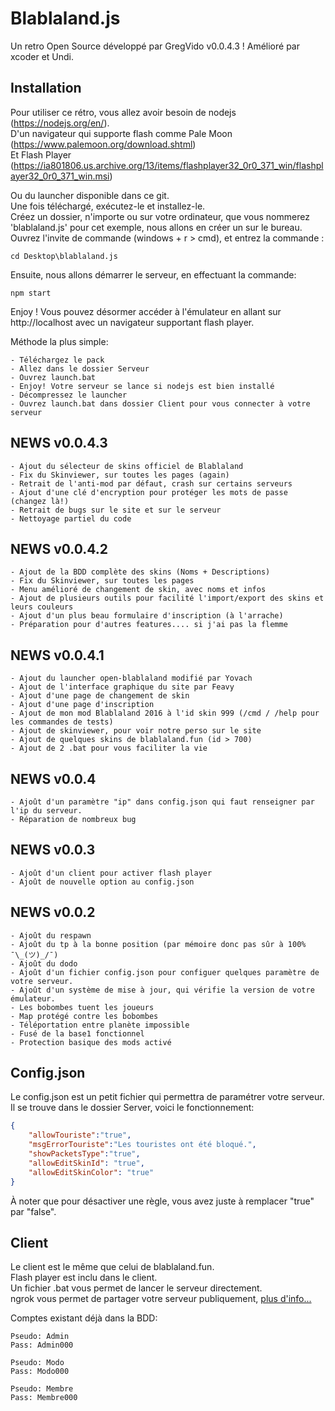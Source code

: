 # Blablaland.js

Un retro Open Source développé par GregVido v0.0.4.3 !
Amélioré par xcoder et Undi.

## Installation


Pour utiliser ce rétro, vous allez avoir besoin de nodejs (https://nodejs.org/en/).  
D'un navigateur qui supporte flash comme Pale Moon (https://www.palemoon.org/download.shtml)  
Et Flash Player (https://ia801806.us.archive.org/13/items/flashplayer32_0r0_371_win/flashplayer32_0r0_371_win.msi)  

Ou du launcher disponible dans ce git.  
Une fois téléchargé, exécutez-le et installez-le.  
Créez un dossier, n'importe ou sur votre ordinateur, que vous nommerez 'blablaland.js' pour cet exemple, nous allons en créer un sur le bureau.  
Ouvrez l'invite de commande (windows + r > cmd), et entrez la commande :  
```
cd Desktop\blablaland.js
```
Ensuite, nous allons démarrer le serveur, en effectuant la commande:
```
npm start
```
Enjoy ! Vous pouvez désormer accéder à l'émulateur en allant sur http://localhost avec un navigateur supportant flash player.

Méthode la plus simple:

	- Téléchargez le pack
	- Allez dans le dossier Serveur
	- Ouvrez launch.bat
	- Enjoy! Votre serveur se lance si nodejs est bien installé
	- Décompressez le launcher
	- Ouvrez launch.bat dans dossier Client pour vous connecter à votre serveur

## NEWS v0.0.4.3

	- Ajout du sélecteur de skins officiel de Blablaland
	- Fix du Skinviewer, sur toutes les pages (again)
	- Retrait de l'anti-mod par défaut, crash sur certains serveurs
	- Ajout d'une clé d'encryption pour protéger les mots de passe (changez là!)
	- Retrait de bugs sur le site et sur le serveur
	- Nettoyage partiel du code

## NEWS v0.0.4.2

	- Ajout de la BDD complète des skins (Noms + Descriptions)
	- Fix du Skinviewer, sur toutes les pages
	- Menu amélioré de changement de skin, avec noms et infos
	- Ajout de plusieurs outils pour facilité l'import/export des skins et leurs couleurs
	- Ajout d'un plus beau formulaire d'inscription (à l'arrache)
	- Préparation pour d'autres features.... si j'ai pas la flemme
	
## NEWS v0.0.4.1

	- Ajout du launcher open-blablaland modifié par Yovach
	- Ajout de l'interface graphique du site par Feavy
	- Ajout d'une page de changement de skin
	- Ajout d'une page d'inscription
	- Ajout de mon mod Blablaland 2016 à l'id skin 999 (/cmd / /help pour les commandes de tests)
	- Ajout de skinviewer, pour voir notre perso sur le site
	- Ajout de quelques skins de blablaland.fun (id > 700)
	- Ajout de 2 .bat pour vous faciliter la vie

## NEWS v0.0.4

    - Ajoût d'un paramètre "ip" dans config.json qui faut renseigner par l'ip du serveur.
    - Réparation de nombreux bug

## NEWS v0.0.3

    - Ajoût d'un client pour activer flash player
    - Ajoût de nouvelle option au config.json

## NEWS v0.0.2

    - Ajoût du respawn
    - Ajoût du tp à la bonne position (par mémoire donc pas sûr à 100% ¯\_(ツ)_/¯)
    - Ajoût du dodo
    - Ajoût d'un fichier config.json pour configuer quelques paramètre de votre serveur.
    - Ajoût d'un système de mise à jour, qui vérifie la version de votre émulateur.
    - Les bobombes tuent les joueurs
    - Map protégé contre les bobombes
    - Téléportation entre planète impossible
    - Fusé de la base1 fonctionnel
    - Protection basique des mods activé

## Config.json
Le config.json est un petit fichier qui permettra de paramétrer votre serveur.  
Il se trouve dans le dossier Server, voici le fonctionnement:

```json
{
    "allowTouriste":"true", 
    "msgErrorTouriste":"Les touristes ont été bloqué.",
    "showPacketsType":"true",
    "allowEditSkinId": "true",
    "allowEditSkinColor": "true"
}
```
À noter que pour désactiver une règle, vous avez juste à remplacer "true" par "false".

## Client

Le client est le même que celui de blablaland.fun.  
Flash player est inclu dans le client.  
Un fichier .bat vous permet de lancer le serveur directement.  
ngrok vous permet de partager votre serveur publiquement, <a href="https://ngrok.com/">plus d'info...<a>

Comptes existant déjà dans la BDD:  

```
Pseudo: Admin
Pass: Admin000

Pseudo: Modo
Pass: Modo000

Pseudo: Membre
Pass: Membre000
```
